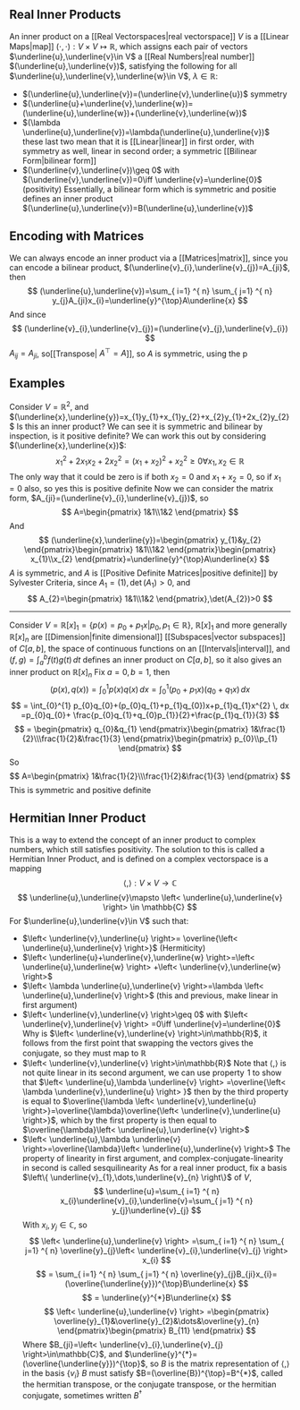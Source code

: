 ## Real Inner Products
An inner product on a [[Real Vectorspaces|real vectorspace]] $V$ is a [[Linear Maps|map]] $(\cdot,\cdot):V\times V\mapsto \mathbb{R}$, which assigns each pair of vectors $\underline{u},\underline{v}\in V$ a [[Real Numbers|real number]] $(\underline{u},\underline{v})$, satisfying the following for all $\underline{u},\underline{v},\underline{w}\in V$, $\lambda \in\mathbb{R}$:
- $(\underline{u},\underline{v})=(\underline{v},\underline{u})$ symmetry
- $(\underline{u}+\underline{v},\underline{w})=(\underline{u},\underline{w})+(\underline{v},\underline{w})$
- $(\lambda \underline{u},\underline{v})=\lambda(\underline{u},\underline{v})$ these last two mean that it is [[Linear|linear]] in first order, with symmetry as well, linear in second order; a symmetric [[Bilinear Form|bilinear form]]
- $(\underline{v},\underline{v})\geq 0$ with $(\underline{v},\underline{v})=0\iff \underline{v}=\underline{0}$ (positivity)
Essentially, a bilinear form which is symmetric and positie defines an inner product $(\underline{u},\underline{v})=B(\underline{u},\underline{v})$
## Encoding with Matrices
We can always encode an inner product via a [[Matrices|matrix]], since you can encode a bilinear product, $(\underline{v}_{i},\underline{v}_{j})=A_{ji}$, then 
$$
(\underline{u},\underline{v})=\sum_{ i=1} ^{ n}  \sum_{ j=1} ^{ n}  y_{j}A_{ji}x_{i}=\underline{y}^{\top}A\underline{x}
$$
And since
$$
(\underline{v}_{i},\underline{v}_{j})=(\underline{v}_{j},\underline{v}_{i})
$$
$A_{ij}=A_{ji}$, so[[Transpose| $A^{\top}=A$]], so $A$ is symmetric, using the p
## Examples
Consider $V=\mathbb{R}^{2}$, and $(\underline{x},\underline{y})=x_{1}y_{1}+x_{1}y_{2}+x_{2}y_{1}+2x_{2}y_{2}$ 
Is this an inner product? We can see it is symmetric and bilinear by inspection, is it positive definite? We can work this out by considering $(\underline{x},\underline{x})$:
$$
x_{1}^{2}+2x_{1}x_{2}+2x_{2}^{2}=(x_{1}+x_{2})^{2}+x_{2}^{2}\geq 0\forall x_{1},x_{2}\in \mathbb{R}
$$
The only way that it could be zero is if both $x_{2}=0$ and $x_{1}+x_{2}=0$, so if $x_{1}=0$ also, so yes this is positive definite
Now we can consider the matrix form, $A_{ji}=(\underline{v}_{i},\underline{v}_{j})$, so
$$
A=\begin{pmatrix}
1&1\\1&2
\end{pmatrix}
$$
And 
$$
(\underline{x},\underline{y})=\begin{pmatrix}
y_{1}&y_{2}
\end{pmatrix}\begin{pmatrix}
1&1\\1&2
\end{pmatrix}\begin{pmatrix}
x_{1}\\x_{2}
\end{pmatrix}=\underline{y}^{\top}A\underline{x}
$$
$A$ is symmetric, and $A$ is [[Positive Definite Matrices|positive definite]] by Sylvester Criteria, since $A_{1}=(1),\det (A_{1})>0$, and 
$$
A_{2}=\begin{pmatrix}
1&1\\1&2
\end{pmatrix},\det(A_{2})>0
$$
____
Consider $V=\mathbb{R}[x]_{1}=\left\{ p(x)=p_{0}+p_{1}x |p_{0},p_{1}\in\mathbb{R}\right\}$, $\mathbb{R}[x]_{1}$ and more generally $\mathbb{R}[x]_{n}$ are [[Dimension|finite dimensional]] [[Subspaces|vector subspaces]] of $C[a,b]$, the space of continuous functions on an [[Intervals|interval]], and $(f,g)=\int ^{b}_{a} f(t)g(t) \, dt$ defines an inner product on $C[a,b]$, so it also gives an inner product on $\mathbb{R}[x]_{n}$
Fix $a=0,b=1$, then
$$
(p(x),q(x))=\int_{0}^{1} p(x)q(x) \, dx =\int_{0}^{1} (p_{0}+p_{1}x)(q_{0}+q_{1}x) \, dx 
$$
$$
= \int_{0}^{1} p_{0}q_{0}+(p_{0}q_{1}+p_{1}q_{0})x+p_{1}q_{1}x^{2} \, dx =p_{0}q_{0}+ \frac{p_{0}q_{1}+q_{0}p_{1}}{2}+\frac{p_{1}q_{1}}{3}
$$
$$
= \begin{pmatrix}
q_{0}&q_{1}
\end{pmatrix}\begin{pmatrix}
1&\frac{1}{2}\\\frac{1}{2}&\frac{1}{3}
\end{pmatrix}\begin{pmatrix}
p_{0}\\p_{1}
\end{pmatrix}
$$
So 
$$
A=\begin{pmatrix}
1&\frac{1}{2}\\\frac{1}{2}&\frac{1}{3}
\end{pmatrix}
$$
This is symmetric and positive definite
## Hermitian Inner Product
This is a way to extend the concept of an inner product to complex numbers, which still satisfies positivity. The solution to this is called a Hermitian Inner Product, and is defined on a complex vectorspace is a mapping
$$
\left< , \right>:V\times V\to \mathbb{C}
$$
$$
 \underline{u},\underline{v}\mapsto \left< \underline{u},\underline{v} \right> \in \mathbb{C}
$$
For $\underline{u},\underline{v}\in V$ such that:
- $\left< \underline{v},\underline{u} \right>= \overline{\left< \underline{u},\underline{v} \right>}$ (Hermiticity)
- $\left< \underline{u}+\underline{v},\underline{w} \right>=\left< \underline{u},\underline{w} \right> +\left< \underline{v},\underline{w} \right>$
- $\left< \lambda \underline{u},\underline{v} \right>=\lambda \left< \underline{u},\underline{v} \right>$ (this and previous, make linear in first argument)
- $\left< \underline{v},\underline{v} \right>\geq 0$ with $\left< \underline{v},\underline{v} \right> =0\iff \underline{v}=\underline{0}$
Why is $\left< \underline{v},\underline{v} \right>\in\mathbb{R}$, it follows from the first point that swapping the vectors gives the conjugate, so they must map to $\mathbb{R}$
- $\left< \underline{v},\underline{v} \right>\in\mathbb{R}$
Note that $\left< , \right>$ is not quite linear in its second argument, we can use property $\hspace{0pt}1$ to show that $\left< \underline{u},\lambda \underline{v} \right> =\overline{\left< \lambda \underline{v},\underline{u} \right> }$ then by the third property is equal to $\overline{\lambda \left< \underline{v},\underline{u} \right>}=\overline{\lambda}\overline{\left< \underline{v},\underline{u} \right>}$, which by the first property is then equal to $\overline{\lambda}\left< \underline{u},\underline{v} \right>$
- $\left< \underline{u},\lambda \underline{v} \right>=\overline{\lambda}\left< \underline{u},\underline{v} \right>$
The property of linearity in first argument, and complex-conjugate-linearity in second is called sesquilinearity
As for a real inner product, fix a basis $\left\{ \underline{v}_{1},\dots,\underline{v}_{n} \right\}$ of $V$,
$$
\underline{u}=\sum_{ i=1} ^{ n}  x_{i}\underline{v}_{i},\underline{v}=\sum_{ j=1} ^{ n}  y_{j}\underline{v}_{j}
$$
With $x_{i},y_{j}\in\mathbb{C}$, so
$$
\left< \underline{u},\underline{v} \right> =\sum_{ i=1} ^{ n}  \sum_{ j=1} ^{ n}  \overline{y}_{j}\left< \underline{v}_{i},\underline{v}_{j} \right> x_{i}
$$
$$
= \sum_{ i=1} ^{ n}  \sum_{ j=1} ^{ n}  \overline{y}_{j}B_{ji}x_{i}=(\overline{\underline{y}})^{\top}B\underline{x}
$$
$$
= \underline{y}^{*}B\underline{x}
$$
$$
\left< \underline{u},\underline{v} \right> =\begin{pmatrix}
\overline{y}_{1}&\overline{y}_{2}&\dots&\overline{y}_{n}
\end{pmatrix}\begin{pmatrix}
B_{11}
\end{pmatrix}
$$
Where $B_{ji}=\left< \underline{v}_{i},\underline{v}_{j} \right>\in\mathbb{C}$, and $\underline{y}^{*}=(\overline{\underline{y}})^{\top}$, so $B$ is the matrix representation of $\left< , \right>$ in the basis $\left\{ v_{i} \right\}$
$B$ must satisfy $B=(\overline{B})^{\top}=B^{*}$, called the hermitian transpose, or the conjugate transpose, or the hermitian conjugate, sometimes written $B^{\dagger}$ 

